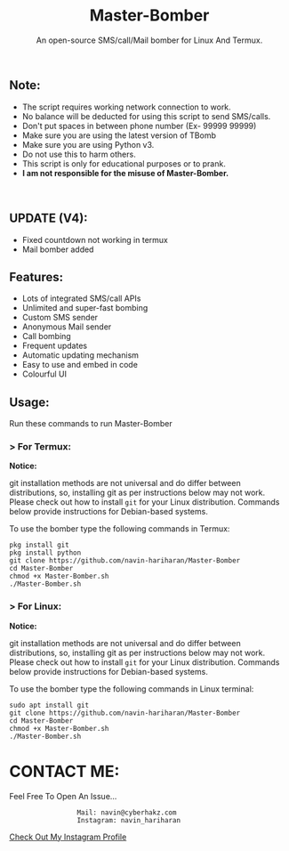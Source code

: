 <h1 align="center">Master-Bomber</h1>
<p align="center">An open-source SMS/call/Mail bomber for Linux And Termux.</p><br>

## Note:

- The script requires working network connection to work.
- No balance will be deducted for using this script to send SMS/calls.
- Don't put spaces in between phone number (Ex- 99999 99999)
- Make sure you are using the latest version of TBomb
- Make sure you are using Python v3.
- Do not use this to harm others.
- This script is only for educational purposes or to prank.
- **I am not responsible for the misuse of Master-Bomber.**
<br>

## UPDATE (V4):

- Fixed countdown not working in termux
- Mail bomber added

## Features:

- Lots of integrated SMS/call APIs
- Unlimited and super-fast bombing
- Custom SMS sender
- Anonymous Mail sender
- Call bombing
- Frequent updates
- Automatic updating mechanism
- Easy to use and embed in code
- Colourful UI

## Usage:

Run these commands to run Master-Bomber

### > For Termux:

**Notice:** 

git installation methods are not universal and do differ between distributions,
so, installing git as per instructions below may not work.
Please check out how to install `git` for your Linux distribution.
Commands below provide instructions for Debian-based systems.

To use the bomber type the following commands in Termux:
```
pkg install git
pkg install python
git clone https://github.com/navin-hariharan/Master-Bomber
cd Master-Bomber
chmod +x Master-Bomber.sh
./Master-Bomber.sh
```

### > For Linux:

**Notice:** 

git installation methods are not universal and do differ between distributions,
so, installing git as per instructions below may not work.
Please check out how to install `git` for your Linux distribution.
Commands below provide instructions for Debian-based systems.

To use the bomber type the following commands in Linux terminal:
```
sudo apt install git
git clone https://github.com/navin-hariharan/Master-Bomber
cd Master-Bomber
chmod +x Master-Bomber.sh
./Master-Bomber.sh
```

# CONTACT ME:

Feel Free To Open An Issue...

```
                 Mail: navin@cyberhakz.com
                 Instagram: navin_hariharan
```

<a href="https://www.instagram.com/navin_hariharan/">Check Out My Instagram Profile</a>
